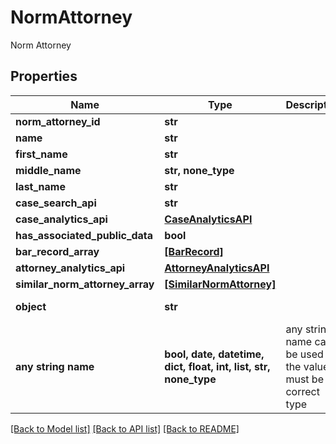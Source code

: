 # NormAttorney

Norm Attorney

## Properties
Name | Type | Description | Notes
------------ | ------------- | ------------- | -------------
**norm_attorney_id** | **str** |  | 
**name** | **str** |  | 
**first_name** | **str** |  | 
**middle_name** | **str, none_type** |  | 
**last_name** | **str** |  | 
**case_search_api** | **str** |  | 
**case_analytics_api** | [**CaseAnalyticsAPI**](CaseAnalyticsAPI.md) |  | 
**has_associated_public_data** | **bool** |  | 
**bar_record_array** | [**[BarRecord]**](BarRecord.md) |  | 
**attorney_analytics_api** | [**AttorneyAnalyticsAPI**](AttorneyAnalyticsAPI.md) |  | 
**similar_norm_attorney_array** | [**[SimilarNormAttorney]**](SimilarNormAttorney.md) |  | 
**object** | **str** |  | defaults to "NormAttorney"
**any string name** | **bool, date, datetime, dict, float, int, list, str, none_type** | any string name can be used but the value must be the correct type | [optional]

[[Back to Model list]](../README.md#documentation-for-models) [[Back to API list]](../README.md#documentation-for-api-endpoints) [[Back to README]](../README.md)


